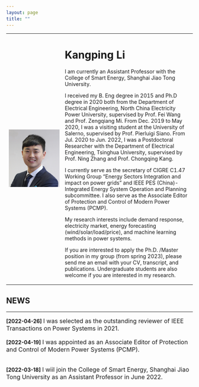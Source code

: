 ```yaml
---
layout: page
title: ""
---
```


<table border="0" style="overflow:hidden">
  <tr>
    <td width="30%">
      <img src="/zhengjianzhao.jpg" width="100%">   
    </td>
    <td width="70%">
      <h1>Kangping Li</h1>
      <p>I am currently an Assistant Professor with the College of Smart Energy, Shanghai Jiao Tong University.</p>
<p>I received my B. Eng degree in 2015 and Ph.D degree in 2020 both from the Department of Electrical Engineering, North China Electricity Power University, supervised by Prof. Fei Wang and Prof. Zengqiang Mi. From Dec. 2019 to May 2020, I was a visiting student at the University of Salerno, supervised by Prof. Pierluigi Siano. From Jul. 2020 to Jun. 2022, I was a Postdoctoral Researcher with the Department of Electrical Engineering, Tsinghua University, supervised by Prof. Ning Zhang and Prof. Chongqing Kang. </p>
      <p> I currently serve as the secretary of CIGRE C1.47 Working Group “Energy Sectors Integration and impact on power grids” and IEEE PES (China)-Integrated Energy System Operation and Planning subcommittee. I also serve as the Associate Editor of Protection and Control of Modern Power Systems (PCMP).
      <p>My research interests include demand response, electricity market, energy forecasting (wind/solar/load/price), and machine learning methods in power systems.</p>
<p>If you are interested to apply the Ph.D. /Master position in my group (from spring 2023), please send me an email with your CV, transcript, and publications. Undergraduate students are also welcome if you are interested in my research. </p>
<tr>
</table>
  

## NEWS
---
**\[2022\-04\-26\]** <font size=3>I was selected as the outstanding reviewer of IEEE Transactions on Power Systems in 2021. </font><br><br>
**\[2022\-04\-19\]** <font size=3>I was appointed as an Associate Editor of Protection and Control of Modern Power Systems (PCMP). </font><br><br>  
**\[2022\-03\-18\]** <font size=3>I wiil join the College of Smart Energy, Shanghai Jiao Tong University as an Assistant Professor in June 2022. </font><br><br>  

